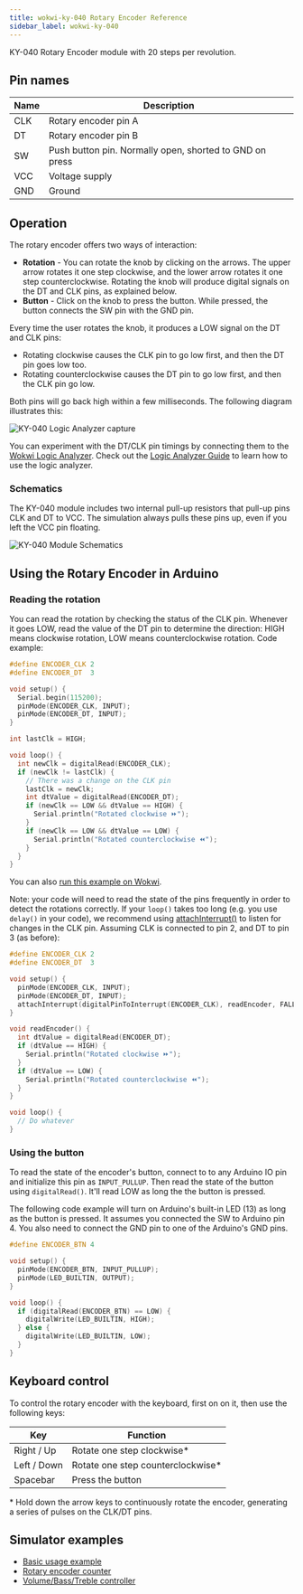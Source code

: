 ```yaml
---
title: wokwi-ky-040 Rotary Encoder Reference
sidebar_label: wokwi-ky-040
---
```


KY-040 Rotary Encoder module with 20 steps per revolution.

<wokwi-ky-040 />

## Pin names

| Name | Description                                             |
| ---- | ------------------------------------------------------- |
| CLK  | Rotary encoder pin A                                    |
| DT   | Rotary encoder pin B                                    |
| SW   | Push button pin. Normally open, shorted to GND on press |
| VCC  | Voltage supply                                          |
| GND  | Ground                                                  |

## Operation

The rotary encoder offers two ways of interaction:

- **Rotation** - You can rotate the knob by clicking on the arrows.
  The upper arrow rotates it one step clockwise, and the lower
  arrow rotates it one step counterclockwise. Rotating the knob
  will produce digital signals on the DT and CLK pins, as
  explained below.
- **Button** - Click on the knob to press the button.
  While pressed, the button connects the SW pin with the GND pin.

Every time the user rotates the knob, it produces a LOW signal
on the DT and CLK pins:

- Rotating clockwise causes the CLK pin to go low first, and then the DT pin
  goes low too.
- Rotating counterclockwise causes the DT pin to go low first, and then the
  CLK pin go low.

Both pins will go back high within a few milliseconds. The following
diagram illustrates this:

![KY-040 Logic Analyzer capture](wokwi-ky-040-timing.png)

You can experiment with the DT/CLK pin timings by connecting them to the
[Wokwi Logic Analyzer](wokwi-logic-analyzer). Check out the [Logic Analyzer Guide](../guides/logic-analyzer)
to learn how to use the logic analyzer.

### Schematics

The KY-040 module includes two internal pull-up resistors that
pull-up pins CLK and DT to VCC. The simulation always pulls these
pins up, even if you left the VCC pin floating.

![KY-040 Module Schematics](wokwi-ky-040-diagram.svg)

## Using the Rotary Encoder in Arduino

### Reading the rotation

You can read the rotation by checking the status of the CLK pin. Whenever it goes LOW, read the
value of the DT pin to determine the direction: HIGH means clockwise rotation, LOW means
counterclockwise rotation. Code example:

```cpp
#define ENCODER_CLK 2
#define ENCODER_DT  3

void setup() {
  Serial.begin(115200);
  pinMode(ENCODER_CLK, INPUT);
  pinMode(ENCODER_DT, INPUT);
}

int lastClk = HIGH;

void loop() {
  int newClk = digitalRead(ENCODER_CLK);
  if (newClk != lastClk) {
    // There was a change on the CLK pin
    lastClk = newClk;
    int dtValue = digitalRead(ENCODER_DT);
    if (newClk == LOW && dtValue == HIGH) {
      Serial.println("Rotated clockwise ⏩");
    }
    if (newClk == LOW && dtValue == LOW) {
      Serial.println("Rotated counterclockwise ⏪");
    }
  }
}
```

You can also [run this example on Wokwi](https://wokwi.com/projects/304184298969236032).

Note: your code will need to read the state of the pins frequently in order to detect the rotations
correctly.
If your `loop()` takes too long (e.g. you use `delay()` in your code), we recommend using [attachInterrupt()](https://www.arduino.cc/reference/en/language/functions/external-interrupts/attachinterrupt/) to listen for changes in the CLK pin. Assuming CLK is connected to pin 2, and DT to pin 3 (as before):

```cpp
#define ENCODER_CLK 2
#define ENCODER_DT  3

void setup() {
  pinMode(ENCODER_CLK, INPUT);
  pinMode(ENCODER_DT, INPUT);
  attachInterrupt(digitalPinToInterrupt(ENCODER_CLK), readEncoder, FALLING);
}

void readEncoder() {
  int dtValue = digitalRead(ENCODER_DT);
  if (dtValue == HIGH) {
    Serial.println("Rotated clockwise ⏩");
  }
  if (dtValue == LOW) {
    Serial.println("Rotated counterclockwise ⏪");
  }
}

void loop() {
  // Do whatever
}
```

### Using the button

To read the state of the encoder's button, connect to to any Arduino IO pin and initialize this pin as `INPUT_PULLUP`. Then read the state of the button using `digitalRead()`.
It'll read LOW as long the the button is pressed.

The following code example will turn on Arduino's built-in LED (13) as long as the button is pressed.
It assumes you connected the SW to Arduino pin 4.
You also need to connect the GND pin to one of the Arduino's GND pins.

```cpp
#define ENCODER_BTN 4

void setup() {
  pinMode(ENCODER_BTN, INPUT_PULLUP);
  pinMode(LED_BUILTIN, OUTPUT);
}

void loop() {
  if (digitalRead(ENCODER_BTN) == LOW) {
    digitalWrite(LED_BUILTIN, HIGH);
  } else {
    digitalWrite(LED_BUILTIN, LOW);
  }
}
```

## Keyboard control

To control the rotary encoder with the keyboard, first on on it, then use the following keys:

| Key         | Function                           |
| ----------- | ---------------------------------- |
| Right / Up  | Rotate one step clockwise\*        |
| Left / Down | Rotate one step counterclockwise\* |
| Spacebar    | Press the button                   |

\* Hold down the arrow keys to continuously rotate the encoder,
generating a series of pulses on the CLK/DT pins.

## Simulator examples

- [Basic usage example](https://wokwi.com/projects/304184298969236032)
- [Rotary encoder counter](https://wokwi.com/projects/304184909747978816)
- [Volume/Bass/Treble controller](https://wokwi.com/projects/304919215794553409)
